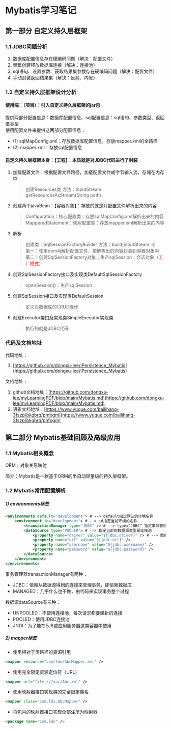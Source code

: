 # Mybatis学习笔记
## 第一部分 自定义持久层框架
### 1.1 JDBC问题分析
1. 数据库配置信息存在硬编码问题（解决：配置文件）
2. 频繁创建释放数据库连接（解决：连接池）
3. sql语句、设置参数、获取结果集参数存在硬编码问题（解决：配置文件）
4. 手动封装返回结果集（解决：反射、内省）
### 1.2 自定义持久层框架设计分析
#### 使用端：（项目）：引入自定义持久层框架的jar包
提供两部分配置信息：数据库配置信息、sql配置信息：sql语句、参数类型、返回值类型<br>
使用配置文件来提供这两部分配置信息：
- (1) sqlMapConfig.xml：存放数据库配置信息，存放mapper.xml的全路径
- (2) mapper.xml：存放sql配置信息

#### 自定义持久层框架本身：【工程】：本质就是对JDBC代码进行了封装
1. 加载配置文件：根据配置文件路径，加载配置文件成字节输入流，存储在内存中
    > 创建Resources类  方法：InputStream getResourcesAsStream(String path)
    
2. 创建两个javaBean：【容器对象】：存放的就是对配置文件解析出来的内容
    > Configuration：核心配置类：存放sqlMapConfig.xml解析出来的内容<br>
    > MapperedStatement：映射配置类：存放mapper.xml解析出来的内容

3. 解析
    > 创建类：SqlSessionFactoryBuilder  方法：build(inputStream in)<br>
    > 第一：使用dom4j解析配置文件，把解析出的内容封装到容器对象中<br>
    > 第二：创建SqlSessionFactory对象；生产sqlSession：会话对象（<font color=red>工厂模式</font>）

4. 创建SqlSessionFactory接口及实现类DefaultSqlSessionFactory
    > openSession()：生产sqlSession

5. 创建SqlSession接口及实现类DefaultSession
    > 定义对数据库的CRUD操作

6. 创建Executor接口及实现类SimpleExecutor实现类
    > 执行的就是JDBC代码

### 代码及文档地址 
代码地址：
1. [https://github.com/dongxu-lee/IPersistence_Mybatis](https://github.com/dongxu-lee/IPersistence_Mybatis)

文档地址：
1. github文档地址：[https://github.com/dongxu-lee/myLearningPDF/blob/main/Mybatis.md](https://github.com/dongxu-lee/myLearningPDF/blob/main/Mybatis.md)
2. 语雀文档地址：[https://www.yuque.com/bailihang-3fszp/bkgbrq/phfogm](https://www.yuque.com/bailihang-3fszp/bkgbrq/phfogm)


## 第二部分 Mybatis基础回顾及高级应用
### 1.1 Mybatis相关概念

ORM：对象关系映射

简介：Mybatis是一款基于ORM的半自动轻量级的持久层框架。


### 1.2 Mybatis常用配置解析
##### 1) environments标签

```xml
<environments default="development"> # --> default指定默认的环境名称
    <environment id="development"> # --> id指定当前环境的名称
        <transactionManager type="JDBC" /> # --> type=“JDBC” 指定事务管理类型是JDBC
        <dataSource type="POOLED"> # --> 指定当前的数据源类型是连接池
            <property name="driver" value="${jdbc.driver}" /> # --> 数据源配置的基本参数
            <property name="url" value="${jdbc.url}" />
            <property name="username" value="${jdbc.username}" />
            <property name="password" value="${jdbc.password}" />
        </dataSource>
    </environment>
</environments>
```

事务管理器transactionManager有两种：
 - JDBC：依赖从数据源得到的连接来管理事务，即依赖数据库
 - MANAGED：几乎什么也不做，由代码来实现事务整个过程

数据源dataSource有三种：
 - UNPOOLED：不使用连接池，每次请求都要建新的连接
 - POOLED：使用JDBC连接池
 - JNDI：为了能在EJB或应用服务器这类容器中使用


##### 2) mapper标签
 - 使用相对于类路径的资源引用
```xml
<mapper resource="com/ldx/AbcMapper.xml" />
```

 - 使用完全限定资源定位符（URL）
```xml
<mapper url="file:///var/Abc.xml" />
```

 - 使用映射器接口实现类的完全限定类名
```xml
<mapper class="com.ldx.AbcMapper" />
```

 - 将包内的映射器接口实现全部注册为映射器
```xml
<package name="com.ldx" />
```





















